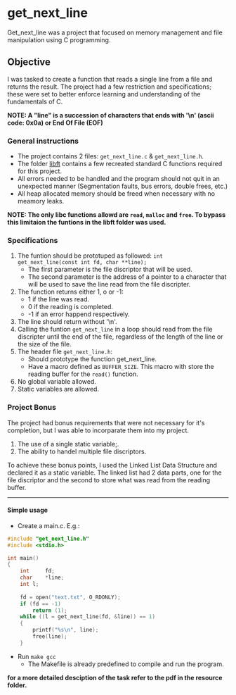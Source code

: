 # get_next_line

Get_next_line was a project that focused on memory management and file manipulation using C programming.

## Objective
I was tasked to create a function that reads a single line from a file and returns the result. The project had a few restriction and specifications; these were set to better enforce learning and understanding of the fundamentals of C.

**NOTE: A "line" is a succession of characters that ends with '\n' (ascii code: 0x0a) or End Of File (EOF)**

### General instructions
- The project contains 2 files: `get_next_line.c` & `get_next_line.h`.
- The folder [libft](https://github.com/Amaquena/libft) contains a few recreated standard C functions required for this project.
- All errors needed to be handled and the program should not quit in an unexpected manner (Segmentation faults, bus errors, double frees, etc.)
- All heap allocated memory should be freed when necessary with no meamory leaks.

**NOTE: The only libc functions allowd are `read`, `malloc` and `free`. To bypass this limitaion the funtions in the libft folder was used.**

### Specifications
1. The funtion should be prototuped as followed: `int  get_next_line(const int fd, char **line);`
    - The first parameter is the file discriptor that will be used.
    - The second parameter is the address of a pointer to a character that will be used to save the line read from the file discripter.
2. The function returns either 1, o or -1:
    - 1 if the line was read.
    - 0 if the reading is completed.
    - -1 if an error happend respectively.
3. The line should return without '\n'.
4. Calling the funtion `get_next_line` in a loop should read from the file discripter until the end of the file, regardless of the length of the line or the size of the file.
5. The header file `get_next_line.h`:
    - Should prototype the function get_next_line.
    - Have a macro defined as `BUFFER_SIZE`. This macro with store the reading buffer for the `read()` function.
6. No global variable allowed.
7. Static variables are allowed.

### Project Bonus
The project had bonus requirements that were not necessary for it's completion, but I was able to incorparate them into my project.
1. The use of a single static variable;.
2. The ability to handel multiple file discriptors.

To achieve these bonus points, I used the Linked List Data Structure and declared it as a static variable. The linked list had 2 data parts, one for the file discriptor and the second to store what was read from the reading buffer.

- - - -

#### Simple usage
- Create a main.c. E.g.:
``` C
#include "get_next_line.h"
#include <stdio.h>

int main()
{
	int		fd;
	char	*line;
	int l;
	
	fd = open("text.txt", O_RDONLY);
	if (fd == -1)
		return (1);
	while ((l = get_next_line(fd, &line)) == 1)
	{
		printf("%s\n", line);
		free(line);
	}
```
- Run `make gcc`
    - The Makefile is already predefined to compile and run the program.

**for a more detailed desciption of the task refer to the pdf in the resource folder.**
